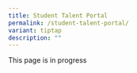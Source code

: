 ```yaml
---
title: Student Talent Portal
permalink: /student-talent-portal/
variant: tiptap
description: ""
---
```

<p>This page is in progress</p>
<p></p>